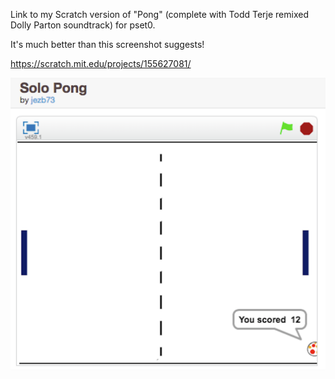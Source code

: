 Link to my Scratch version of "Pong" (complete with Todd Terje remixed Dolly Parton soundtrack) for pset0.

It's much better than this screenshot suggests!

https://scratch.mit.edu/projects/155627081/




![alt text](screenshots/pong.png "PONG!")
